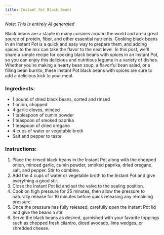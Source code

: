 ```yaml
---
title: Instant Pot Black Beans
---
```


_Note: This is entirely AI generated_

Black beans are a staple in many cuisines around the world and are a great source of protein, fiber, and other essential nutrients. Cooking black beans in an Instant Pot is a quick and easy way to prepare them, and adding spices to the mix can take the flavor to the next level. In this post, we'll share a simple recipe for cooking black beans with spices in an Instant Pot, so you can enjoy this delicious and nutritious legume in a variety of dishes. Whether you're making a hearty bean soup, a flavorful bean salad, or a filling bean burrito, these Instant Pot black beans with spices are sure to add a delicious kick to your meal.

### Ingredients:

* 1 pound of dried black beans, sorted and rinsed
* 1 onion, chopped
* 4 garlic cloves, minced
* 1 tablespoon of cumin powder
* 1 teaspoon of smoked paprika
* 1 teaspoon of dried oregano
* 4 cups of water or vegetable broth
* Salt and pepper to taste

### Instructions:

1. Place the rinsed black beans in the Instant Pot along with the chopped onion, minced garlic, cumin powder, smoked paprika, dried oregano, salt, and pepper. Stir to combine.
2. Add the 4 cups of water or vegetable broth to the Instant Pot and give everything a good stir.
3. Close the Instant Pot lid and set the valve to the sealing position.
4. Cook on high pressure for 25 minutes, then allow the pressure to naturally release for 10 minutes before quick releasing any remaining pressure.
5. Once the pressure has fully released, carefully open the Instant Pot lid and give the beans a stir.
6. Serve the black beans as desired, garnished with your favorite toppings such as chopped fresh cilantro, diced avocado, lime wedges, or shredded cheese.
